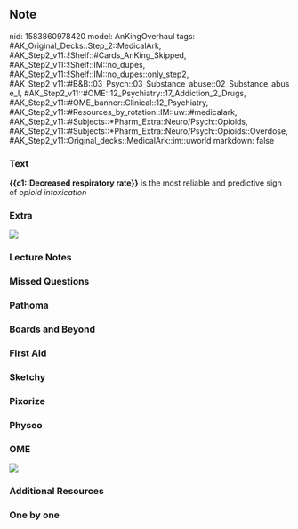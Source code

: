 ## Note
nid: 1583860978420
model: AnKingOverhaul
tags: #AK_Original_Decks::Step_2::MedicalArk, #AK_Step2_v11::!Shelf::#Cards_AnKing_Skipped, #AK_Step2_v11::!Shelf::IM::no_dupes, #AK_Step2_v11::!Shelf::IM::no_dupes::only_step2, #AK_Step2_v11::#B&B::03_Psych::03_Substance_abuse::02_Substance_abuse_I, #AK_Step2_v11::#OME::12_Psychiatry::17_Addiction_2_Drugs, #AK_Step2_v11::#OME_banner::Clinical::12_Psychiatry, #AK_Step2_v11::#Resources_by_rotation::IM::uw::#medicalark, #AK_Step2_v11::#Subjects::*Pharm_Extra::Neuro/Psych::Opioids, #AK_Step2_v11::#Subjects::*Pharm_Extra::Neuro/Psych::Opioids::Overdose, #AK_Step2_v11::Original_decks::MedicalArk::im::uworld
markdown: false

### Text
<b>{{c1::Decreased respiratory rate}}</b> is the most reliable and
predictive sign of <i>opioid intoxication</i>

### Extra
<img src="paste-b3278c055cdd8b314ff50e0502582a51b57bb7c2.jpg">

### Lecture Notes


### Missed Questions


### Pathoma


### Boards and Beyond


### First Aid


### Sketchy


### Pixorize


### Physeo


### OME
<div class="ome-widget">
  <a href=
  "https://onlinemeded.org/spa/psychiatry?ref=anki"><img src=
  "_OME_AnkiFlashcards_Topic_4.png"></a>
</div>

### Additional Resources


### One by one


